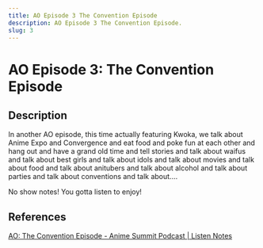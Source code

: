 ```yaml
---
title: AO Episode 3 The Convention Episode
description: AO Episode 3 The Convention Episode.
slug: 3
---
```


# AO Episode 3: The Convention Episode

## Description

In another AO episode, this time actually featuring Kwoka, we talk about Anime Expo and Convergence and eat food and poke fun at each other and hang out and have a grand old time and tell stories and talk about waifus and talk about best girls and talk about idols and talk about movies and talk about food and talk about anitubers and talk about alcohol and talk about parties and talk about conventions and talk about....

No show notes! You gotta listen to enjoy!

## References

[AO: The Convention Episode - Anime Summit Podcast | Listen Notes](https://www.listennotes.com/podcasts/anime-summit-podcast/ao-the-convention-episode-GM4VhPtwYsj/)